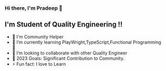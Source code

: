 ### Hi there, I'm Pradeep 👋

## I'm Student of Quality Engineering !!

- 🔭 I'm Community Helper
- 🌱 I’m currently learning PlayWright,TypeScript,Functional Programming 🤣
- 👯 I’m looking to collaborate with other Quality Engineer
- 🥅 2023 Goals: Significant Contribution to Community.
- ⚡ Fun fact: I love to Learn
